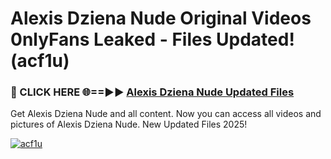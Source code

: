 # Alexis Dziena Nude Original Videos 0nlyFans Leaked - Files Updated! (acf1u)

<h3>🔴 CLICK HERE 🌐==►► <a href="https://tinyurl.com/5h6xmrr3" rel="nofollow">Alexis Dziena Nude Updated Files</a></h3>

Get Alexis Dziena Nude and all content. Now you can access all videos and pictures of Alexis Dziena Nude. New Updated Files 2025!

[![acf1u](https://i.imgur.com/KVD873Z.gif)](https://tinyurl.com/5h6xmrr3)

